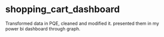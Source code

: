 # shopping_cart_dashboard
Transformed data in PQE, cleaned and modified it. presented them in my power bi dashboard through graph.
